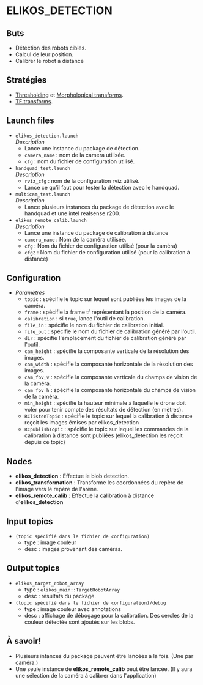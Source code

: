 # ELIKOS_DETECTION  
## Buts  
* Détection des robots cibles.  
* Calcul de leur position.  
* Calibrer le robot à distance

## Stratégies  
* [Thresholding](http://docs.opencv.org/2.4/doc/tutorials/imgproc/threshold/threshold.html) et [Morphological transforms](http://docs.opencv.org/2.4/doc/tutorials/imgproc/erosion_dilatation/erosion_dilatation.html).  
* [TF transforms](http://wiki.ros.org/tf).  

## Launch files  
* `elikos_detection.launch`  
*Description*  
    * Lance une instance du package de détection.  
    * `camera_name` : nom de la camera utilisée.  
    * `cfg` : nom du fichier de configuration utilisé.  
* `handquad_test.launch`   
*Description*   
    * `rviz_cfg` : nom de la configuration rviz utilisé.  
    * Lance ce qu'il faut pour tester la détection avec le handquad.  
* `multicam_test.launch`  
*Description*  
    * Lance plusieurs instances du package de détection avec le handquad et une intel realsense r200.  
* `elikos_remote_calib.launch`  
*Description*
    * Lance une instance du package de calibration à distance
    * `camera_name` : Nom de la caméra utilisée.
    * `cfg` : Nom du fichier de configuration utilisé (pour la caméra)
    * `cfg2` : Nom du fichier de configuration utilisé (pour la calibration à distance)
    
## Configuration   
* *Paramètres*  
    * `topic` : spécifie le topic sur lequel sont publiées les images de la caméra.  
    * `frame` : spécifie la frame tf représentant la position de la caméra.  
    * `calibration` : si `true`, lance l'outil de calibration.  
    * `file_in` : spécifie le nom du fichier de calibration initial.  
    * `file_out` : spécifie le nom du fichier de calibration généré par l'outil.  
    * `dir` : spécifie l'emplacement du fichier de calibration généré par l'outil.  
    * `cam_height` : spécifie la composante verticale de la résolution des images.  
    * `cam_width` : spécifie la composante horizontale de la résolution des images.  
    * `cam_fov_v` : spécifie la composante verticale du champs de vision de la caméra.  
    * `cam_fov_h` : spécifie la composante horizontale du champs de vision de la caméra.  
    * `min_height` : spécifie la hauteur minimale à laquelle le drone doit voler pour tenir compte des résultats de détection (en mètres).  
    * `RClistenTopic` : spécifie le topic sur lequel la calibration à distance reçoit les images émises par elikos_detection
    * `RCpublishTopic` : spécifie le topic sur lequel les commandes de la calibration à distance sont publiées (elikos_detection les reçoit depuis ce topic)
## Nodes  
* **elikos_detection** : Effectue le blob detection.  
* **elikos_transformation** : Transforme les coordonnées du repère de l'image vers le repère de l'arène.  
* **elikos_remote_calib** : Effectue la calibration à distance d'**elikos_detection**

## Input topics  
* `(topic spécifié dans le fichier de configuration)`  
    * type : image couleur  
    * desc : images provenant des caméras.  

## Output topics  
* `elikos_target_robot_array`  
    * type : `elikos_main::TargetRobotArray`  
    * desc : résultats du package.  
* `(topic spécifié dans le fichier de configuration)/debug`  
    * type : image couleur avec annotations  
    * desc : affichage de débogage pour la calibration. Des cercles de la couleur détectée sont ajoutés sur les blobs.  


## À savoir!  
* Plusieurs intances du package peuvent être lancées à la fois. (Une par caméra.)
* Une seule instance de **elikos_remote_calib** peut être lancée. (Il y aura une sélection de la caméra à calibrer dans l'application)